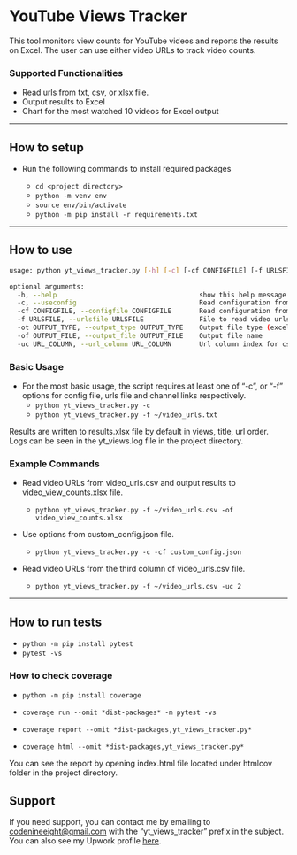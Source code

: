 YouTube Views Tracker
=====================

This tool monitors view counts for YouTube videos and reports the results on Excel.
The user can use either video URLs to track video counts.

### Supported Functionalities

* Read urls from txt, csv, or xlsx file.
* Output results to Excel
* Chart for the most watched 10 videos for Excel output

---

## How to setup

* Run the following commands to install required packages

    * `cd <project directory>`
    * `python -m venv env`
    * `source env/bin/activate`
    * `python -m pip install -r requirements.txt`

---

## How to use

```sh
usage: python yt_views_tracker.py [-h] [-c] [-cf CONFIGFILE] [-f URLSFILE] [-ot OUTPUT_TYPE] [-of OUTPUT_FILE] [-uc URL_COLUMN]

optional arguments:
  -h, --help                                    show this help message and exit
  -c, --useconfig                               Read configuration from config.json file
  -cf CONFIGFILE, --configfile CONFIGFILE       Read configuration from given file
  -f URLSFILE, --urlsfile URLSFILE              File to read video urls
  -ot OUTPUT_TYPE, --output_type OUTPUT_TYPE    Output file type (excel)
  -of OUTPUT_FILE, --output_file OUTPUT_FILE    Output file name
  -uc URL_COLUMN, --url_column URL_COLUMN       Url column index for csv, or xlsx input
```
### Basic Usage

* For the most basic usage, the script requires at least one of “-c”, or “-f” options for config file, urls file and channel links respectively.
    * `python yt_views_tracker.py -c`
    * `python yt_views_tracker.py -f ~/video_urls.txt`

Results are written to results.xlsx file by default in views, title, url order.
Logs can be seen in the yt_views.log file in the project directory.

### Example Commands

* Read video URLs from video_urls.csv and output results to video_view_counts.xlsx file.
    * `python yt_views_tracker.py -f ~/video_urls.csv -of video_view_counts.xlsx`

* Use options from custom_config.json file.
    * `python yt_views_tracker.py -c -cf custom_config.json`

* Read video URLs from the third column of video_urls.csv file.
    * `python yt_views_tracker.py -f ~/video_urls.csv -uc 2`

---

## How to run tests

* `python -m pip install pytest`
* `pytest -vs`

### How to check coverage

* `python -m pip install coverage`

* `coverage run --omit *dist-packages* -m pytest -vs`
* `coverage report --omit *dist-packages,yt_views_tracker.py*`
* `coverage html --omit *dist-packages,yt_views_tracker.py*`

You can see the report by opening index.html file located under htmlcov folder in the project directory.

## Support

If you need support, you can contact me by emailing to codenineeight@gmail.com with the “yt_views_tracker” prefix in the subject. You can also see my Upwork profile [here](https://www.upwork.com/freelancers/~011e3fe44e575092f0).
